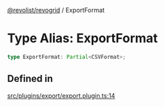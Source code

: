 [@revolist/revogrid](README.md) / ExportFormat

# Type Alias: ExportFormat

```ts
type ExportFormat: Partial<CSVFormat>;
```

## Defined in

[src/plugins/export/export.plugin.ts:14](https://github.com/revolist/revogrid/blob/69d5bd9cb55a69f54242342681dca616def73994/src/plugins/export/export.plugin.ts#L14)
